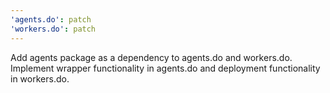 ```yaml
---
'agents.do': patch
'workers.do': patch
---
```


Add agents package as a dependency to agents.do and workers.do. Implement wrapper functionality in agents.do and deployment functionality in workers.do.
